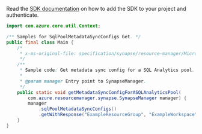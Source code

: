Read the [SDK documentation](https://github.com/Azure/azure-sdk-for-java/blob/azure-resourcemanager-synapse_1.0.0-beta.3/sdk/synapse/azure-resourcemanager-synapse/README.md) on how to add the SDK to your project and authenticate.

```java
import com.azure.core.util.Context;

/** Samples for SqlPoolMetadataSyncConfigs Get. */
public final class Main {
    /*
     * x-ms-original-file: specification/synapse/resource-manager/Microsoft.Synapse/stable/2021-06-01/examples/GetSqlPoolMetadataSyncConfig.json
     */
    /**
     * Sample code: Get metadata sync config for a SQL Analytics pool.
     *
     * @param manager Entry point to SynapseManager.
     */
    public static void getMetadataSyncConfigForASQLAnalyticsPool(
        com.azure.resourcemanager.synapse.SynapseManager manager) {
        manager
            .sqlPoolMetadataSyncConfigs()
            .getWithResponse("ExampleResourceGroup", "ExampleWorkspace", "ExampleSqlPool", Context.NONE);
    }
}
```
